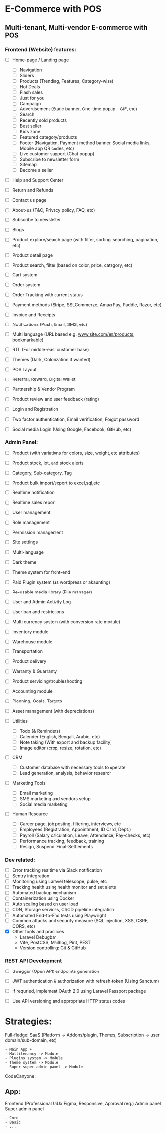 # E-Commerce with POS

## Multi-tenant, Multi-vendor E-commerce with POS

### Frontend (Website) features:

-   [ ] Home-page / Landing page

    -   [ ] Navigation
    -   [ ] Sliders
    -   [ ] Products (Trending, Features, Category-wise)
    -   [ ] Hot Deals
    -   [ ] Flash sales
    -   [ ] Just for you
    -   [ ] Campaign
    -   [ ] Advertisement (Static banner, One-time popup - GIF, etc)
    -   [ ] Search
    -   [ ] Recently sold products
    -   [ ] Best seller
    -   [ ] Kids zone
    -   [ ] Featured category/products
    -   [ ] Footer (Navigation, Payment method banner, Social media links, Mobile app QR codes, etc)
    -   [ ] Live customer support (Chat popup)
    -   [ ] Subscribe to newsletter form
    -   [ ] Sitemap
    -   [ ] Become a seller

-   [ ] Help and Support Center
-   [ ] Return and Refunds
-   [ ] Contact us page
-   [ ] About-us (T&C, Privacy policy, FAQ, etc)
-   [ ] Subscribe to newsletter
-   [ ] Blogs
-   [ ] Product explore/search page (with filter, sorting, searching, pagination, etc)
-   [ ] Product detail page
-   [ ] Product search, filter (based on color, price, category, etc)
-   [ ] Cart system
-   [ ] Order system
-   [ ] Order Tracking with current status
-   [ ] Payment methods (Stripe, SSLCommerze, AmaarPay, Paddle, Razor, etc)
-   [ ] Invoice and Receipts
-   [ ] Notifications (Push, Email, SMS, etc)
-   [ ] Multi language (URL based e.g. www.site.com/en/products, bookmarkable)
-   [ ] RTL (For middle-east customer base)
-   [ ] Themes (Dark, Colorization if wanted)
-   [ ] POS Layout
-   [ ] Referral, Reward, Digital Wallet
-   [ ] Partnership & Vendor Program
-   [ ] Product review and user feedback (rating)
-   [ ] Login and Registration
-   [ ] Two factor authentication, Email verification, Forgot password
-   [ ] Social media Login (Using Google, Facebook, GitHub, etc)

### Admin Panel:

-   [ ] Product (with variations for colors, size, weight, etc attributes)
-   [ ] Product stock, lot, and stock alerts
-   [ ] Category, Sub-category, Tag
-   [ ] Product bulk import/export to excel,sql,etc
-   [ ] Realtime notification
-   [ ] Realtime sales report

-   [ ] User management
-   [ ] Role management
-   [ ] Permission management
-   [ ] Site settings
-   [ ] Multi-language
-   [ ] Dark theme
-   [ ] Theme system for front-end
-   [ ] Paid Plugin system (as wordpress or akaunting)
-   [ ] Re-usable media library (File manager)
-   [ ] User and Admin Activity Log
-   [ ] User ban and restrictions
-   [ ] Multi currency system (with conversion rate module)
-   [ ] Inventory module
-   [ ] Warehouse module
-   [ ] Transportation
-   [ ] Product delivery
-   [ ] Warranty & Guarranty
-   [ ] Product servicing/troubleshooting
-   [ ] Accounting module
-   [ ] Planning, Goals, Targets
-   [ ] Asset management (with depreciations)
-   [ ] Utilities
    -   [ ] Todo (& Reminders)
    -   [ ] Calender (English, Bengali, Arabic, etc)
    -   [ ] Note taking (With export and backup facility)
    -   [ ] Image editor (crop, resize, rotation, etc)
-   [ ] CRM
    -   [ ] Customer database with necessary tools to operate
    -   [ ] Lead generation, analysis, behavior research
-   [ ] Marketing Tools

    -   [ ] Email marketing
    -   [ ] SMS marketing and vendors setup
    -   [ ] Social media marketing

-   [ ] Human Resource
    -   [ ] Career page, job posting, filtering, interviews, etc
    -   [ ] Employees (Registration, Appointment, ID Card, Dept.)
    -   [ ] Payroll (Salary calculation, Leave, Attendance, Pay-checks, etc)
    -   [ ] Performance tracking, feedback, training
    -   [ ] Resign, Suspend, Final-Settlements

### Dev related:

-   [ ] Error tracking realtime via Slack notification
-   [ ] Sentry integration
-   [ ] Monitoring using Laravel telescope, pulse, etc
-   [ ] Tracking health using health monitor and set alerts
-   [ ] Automated backup mechanism
-   [ ] Containerization using Docker
-   [ ] Auto scaling based on user load
-   [ ] CDN, Storage services, CI/CD pipeline integration
-   [ ] Automated End-to-End tests using Playwright
-   [ ] Common attacks and security measure (SQL injection, XSS, CSRF, CORS, etc)
-   [x] Other tools and practices
    -   Laravel Debugbar
    -   Vite, PostCSS, Mailhog, Pint, PEST
    -   Version controlling: Git & GitHub

### REST API Development

-   [ ] Swagger (Open API) endpoints generation
-   [ ] JWT authentication & authorization with refresh-token (Using Sanctum)
-   [ ] If requried, implement OAuth 2.0 using Laravel Passport package
-   [ ] Use API versioning and appropriate HTTP status codes



# Strategies:

Full-fledge: SaaS (Platform -> Addons/plugin, Themes, Subscription -> user domain/sub-domain, etc)

    - Main App +
    - Multitenancy -> Module
    - Plugins system -> Module
    - Theme system -> Module
    - Super-super-admin panel -> Module

CodeCanyone:

App:
-----
Frontend (Professional UiUx Figma, Responsive, Approval req.)
Admin panel
Super admin panel 

    - Core
    - Basic
    - ...
